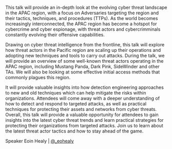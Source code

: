 This talk will provide an in-depth look at the evolving cyber threat landscape in the APAC region, with a focus on Adversaries targeting the region and their tactics, techniques, and procedures (TTPs). As the world becomes increasingly interconnected, the APAC region has become a hotspot for cybercrime and cyber espionage, with threat actors and cybercrimminals constantly evolving their offensive capabilities.

Drawing on cyber threat intelligence from the frontline, this talk will explore how threat actors in the Pacific region are scaling up their operations and adopting new techniques and tools to carry out attacks. During the talk, we will provide an overview of some well-known threat actors operating in the APAC region, including Mustang Panda, Dark Pink, SideWinder and other TAs. We will also be looking at some effective initial access methods that commonly plagues this region.

It will provide valuable insights into how detection engineering approaches to new and old techniques which can help mitigate the risks within organizations. Attendees will come away with a deeper understanding of how to detect and respond to targeted attacks, as well as practical techniques for protecting their assets and networks from cyber threats.
Overall, this talk will provide a valuable opportunity for attendees to gain insights into the latest cyber threat trends and learn practical strategies for protecting their organizations from targeted attacks. Join us to learn about the latest threat actor tactics and how to stay ahead of the game.

Speaker
Eoin Healy | [@_eohealy](https://twitter.com/_eohealy)